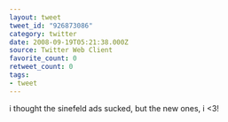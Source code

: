 ```yaml
---
layout: tweet
tweet_id: "926873086"
category: twitter
date: 2008-09-19T05:21:38.000Z
source: Twitter Web Client
favorite_count: 0
retweet_count: 0
tags:
- tweet
---
```


i thought the sinefeld ads sucked, but the new ones, i &lt;3!
